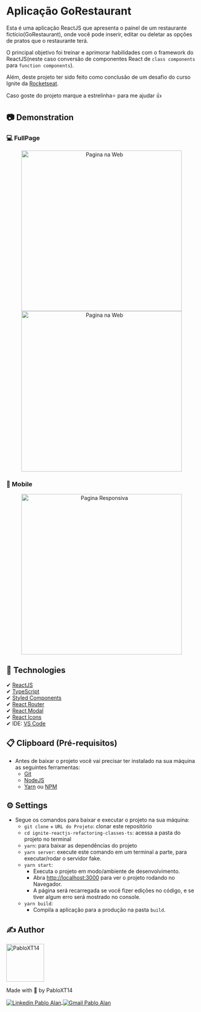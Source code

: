 # Aplicação GoRestaurant

Esta é uma aplicação ReactJS que apresenta o painel de um restaurante fictício(GoRestaurant), onde você pode inserir, editar ou deletar as opções de pratos que o restaurante terá.

O principal objetivo foi treinar e aprimorar habilidades com o framework do ReactJS(neste caso conversão de componentes React de `class components` para `function components`). 

Além, deste projeto ter sido feito como conclusão de um desafio do curso Ignite da [Rocketseat](https://rocketseat.com.br/).

Caso goste do projeto marque a estrelinha⭐ para me ajudar 👍

## 📷 Demonstration
### 💻 FullPage
<p align="center">
    <img alt="Pagina na Web" title="Pagina na Web" src="./github/Dem01-GoRestaurant-Web.gif" height="425" />
    <img alt="Pagina na Web" title="Pagina na Web" src="./github/Dem02-GoRestaurant-Web.gif" height="425" />
</p>

### 📱 Mobile
<p align="center">
    <img alt="Pagina Responsiva" title="Pagina Responsiva" src="./github/Dem03-GoRestaurant-Mobile.gif" height="425" />
</p>

## 🚀 Technologies
✔ [ReactJS](https://reactjs.org/)
<br/>
✔ [TypeScript](https://www.typescriptlang.org/)
<br/>
✔ [Styled Components](https://styled-components.com/)
<br/>
✔ [React Router](https://reactrouter.com/)
<br/>
✔ [React Modal](https://github.com/reactjs/react-modal)
<br/>
✔ [React Icons](https://react-icons.github.io/react-icons/)
<br/>
✔ IDE: [VS Code](https://code.visualstudio.com/)

## 📋 Clipboard (Pré-requisitos)
- Antes de baixar o projeto você vai precisar ter instalado na sua máquina as seguintes ferramentas:
    * [Git](https://git-scm.com)
    * [NodeJS](https://nodejs.org/en/)
    * [Yarn](https://yarnpkg.com/) ou [NPM](https://www.npmjs.com/)

## ⚙ Settings
- Segue os comandos para baixar e executar o projeto na sua máquina:
    * `git clone` + `URL do Projeto`: clonar este repositório
    * `cd ignite-reactjs-refactoring-classes-ts`: acessa a pasta do projeto no terminal
    * `yarn`: para baixar as dependências do projeto
    * `yarn server`: execute este comando em um terminal a parte, para executar/rodar o servidor fake.
    * `yarn start`: 
        - Executa o projeto em modo/ambiente de desenvolvimento.
        - Abra [http://localhost:3000](http://localhost:3000) para ver o projeto rodando no Navegador.
        - A página será recarregada se você fizer edições no código, e se tiver algum erro será mostrado no console.
    * `yarn build`: 
        - Compila a aplicação para a produção na pasta `build`.

## ✍ Author
<img alt="PabloXT14" title="PabloXT14" src="https://avatars.githubusercontent.com/u/71723595?s=400&u=f7a1ec0c2e1f7cd1acf79f61043dbc75b1079de6&v=4" width="100">
<p>
    Made with 💜 by PabloXT14
</p>
<p align="left">
    <a href="https://www.linkedin.com/in/pabloalan/" target="_blank">
        <img align="center" src="https://img.shields.io/badge/LinkedIn-%230077B5?style=for-the-badge&logo=linkedin&logoColor=white" alt="Linkedin Pablo Alan" />
    </a>
    <a href="mailto:pabloxt14@gmail.com" target="_blank">
        <img align="center" src="https://img.shields.io/badge/Gmail-FF0000?style=for-the-badge&logo=gmail&logoColor=white" alt="Gmail Pablo Alan" />
    </a>
</p>

